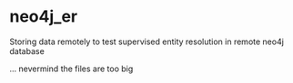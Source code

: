 # neo4j_er
Storing data remotely to test supervised entity resolution in remote neo4j database


... nevermind the files are too big
